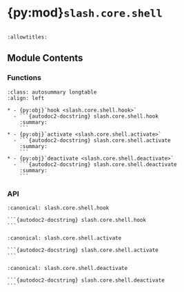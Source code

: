 # {py:mod}`slash.core.shell`

```{py:module} slash.core.shell
```

```{autodoc2-docstring} slash.core.shell
:allowtitles:
```

## Module Contents

### Functions

````{list-table}
:class: autosummary longtable
:align: left

* - {py:obj}`hook <slash.core.shell.hook>`
  - ```{autodoc2-docstring} slash.core.shell.hook
    :summary:
    ```
* - {py:obj}`activate <slash.core.shell.activate>`
  - ```{autodoc2-docstring} slash.core.shell.activate
    :summary:
    ```
* - {py:obj}`deactivate <slash.core.shell.deactivate>`
  - ```{autodoc2-docstring} slash.core.shell.deactivate
    :summary:
    ```
````

### API

````{py:function} hook(slash_exe: pathlib.Path) -> str
:canonical: slash.core.shell.hook

```{autodoc2-docstring} slash.core.shell.hook
```
````

````{py:function} activate(env_name: str, port: int, stash: dict = None) -> str
:canonical: slash.core.shell.activate

```{autodoc2-docstring} slash.core.shell.activate
```
````

````{py:function} deactivate() -> str
:canonical: slash.core.shell.deactivate

```{autodoc2-docstring} slash.core.shell.deactivate
```
````
